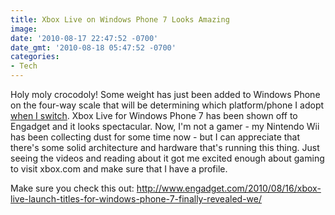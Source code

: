 ```yaml
---
title: Xbox Live on Windows Phone 7 Looks Amazing
image: 
date: '2010-08-17 22:47:52 -0700'
date_gmt: '2010-08-18 05:47:52 -0700'
categories:
- Tech
---
```

Holy moly crocodoly! Some weight has just been added to Windows Phone on the four-way scale that will be determining which platform/phone I adopt <a href="http://navdeepsingh.ca/2010/07/phone-outlook/" target="_blank">when I switch</a>. Xbox Live for Windows Phone 7 has been shown off to Engadget and it looks spectacular. Now, I'm not a gamer - my Nintendo Wii has been collecting dust for some time now - but I can appreciate that there's some solid architecture and hardware that's running this thing. Just seeing the videos and reading about it got me excited enough about gaming to visit xbox.com and make sure that I have a profile.

Make sure you check this out: <a href="http://www.engadget.com/2010/08/16/xbox-live-launch-titles-for-windows-phone-7-finally-revealed-we/" target="_blank">http://www.engadget.com/2010/08/16/xbox-live-launch-titles-for-windows-phone-7-finally-revealed-we/</a>
